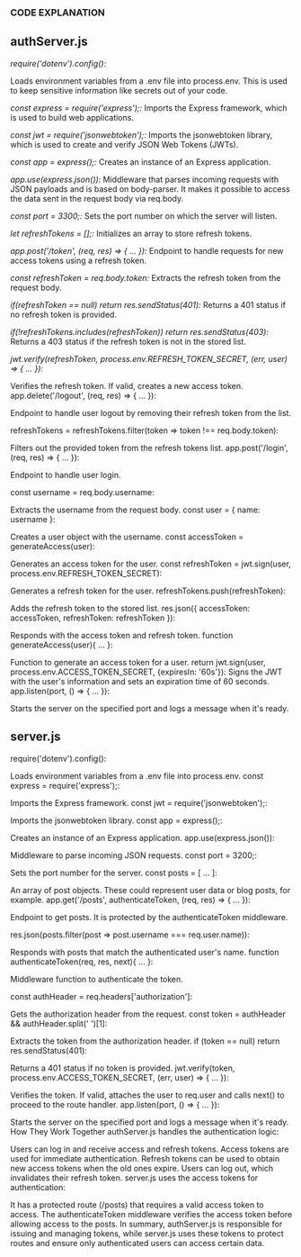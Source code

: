 ### CODE EXPLANATION

## **authServer.js**
*require('dotenv').config():*

Loads environment variables from a .env file into process.env. This is used to keep sensitive information like secrets out of your code.

*const express = require('express');:*
Imports the Express framework, which is used to build web applications.

*const jwt = require('jsonwebtoken');:*
Imports the jsonwebtoken library, which is used to create and verify JSON Web Tokens (JWTs).


*const app = express();:*
Creates an instance of an Express application.

*app.use(express.json()):*
Middleware that parses incoming requests with JSON payloads and is based on body-parser. It makes it possible to access the data sent in the request body via req.body.

*const port = 3300;:*
Sets the port number on which the server will listen.

*let refreshTokens = [];:*
Initializes an array to store refresh tokens.

*app.post('/token', (req, res) => { ... }):*
Endpoint to handle requests for new access tokens using a refresh token.

*const refreshToken = req.body.token:*
Extracts the refresh token from the request body.

*if(refreshToken == null) return res.sendStatus(401):*
Returns a 401 status if no refresh token is provided.

*if(!refreshTokens.includes(refreshToken)) return res.sendStatus(403):*
Returns a 403 status if the refresh token is not in the stored list.

*jwt.verify(refreshToken, process.env.REFRESH_TOKEN_SECRET, (err, user) => { ... }):*

Verifies the refresh token. If valid, creates a new access token.
app.delete('/logout', (req, res) => { ... }):

Endpoint to handle user logout by removing their refresh token from the list.

refreshTokens = refreshTokens.filter(token => token !== req.body.token):

Filters out the provided token from the refresh tokens list.
app.post('/login', (req, res) => { ... }):

Endpoint to handle user login.

const username = req.body.username:

Extracts the username from the request body.
const user = { name: username }:

Creates a user object with the username.
const accessToken = generateAccess(user):

Generates an access token for the user.
const refreshToken = jwt.sign(user, process.env.REFRESH_TOKEN_SECRET):

Generates a refresh token for the user.
refreshTokens.push(refreshToken):

Adds the refresh token to the stored list.
res.json({ accessToken: accessToken, refreshToken: refreshToken }):

Responds with the access token and refresh token.
function generateAccess(user){ ... }:

Function to generate an access token for a user.
return jwt.sign(user, process.env.ACCESS_TOKEN_SECRET, {expiresIn: '60s'}):
Signs the JWT with the user's information and sets an expiration time of 60 seconds.
app.listen(port, () => { ... }):

Starts the server on the specified port and logs a message when it's ready.


## **server.js**
require('dotenv').config():

Loads environment variables from a .env file into process.env.
const express = require('express');:

Imports the Express framework.
const jwt = require('jsonwebtoken');:

Imports the jsonwebtoken library.
const app = express();:

Creates an instance of an Express application.
app.use(express.json()):

Middleware to parse incoming JSON requests.
const port = 3200;:

Sets the port number for the server.
const posts = [ ... ]:

An array of post objects. These could represent user data or blog posts, for example.
app.get('/posts', authenticateToken, (req, res) => { ... }):

Endpoint to get posts. It is protected by the authenticateToken middleware.

res.json(posts.filter(post => post.username === req.user.name)):

Responds with posts that match the authenticated user's name.
function authenticateToken(req, res, next){ ... }:

Middleware function to authenticate the token.

const authHeader = req.headers['authorization']:

Gets the authorization header from the request.
const token = authHeader && authHeader.split(' ')[1]:

Extracts the token from the authorization header.
if (token == null) return res.sendStatus(401):

Returns a 401 status if no token is provided.
jwt.verify(token, process.env.ACCESS_TOKEN_SECRET, (err, user) => { ... }):

Verifies the token. If valid, attaches the user to req.user and calls next() to proceed to the route handler.
app.listen(port, () => { ... }):

Starts the server on the specified port and logs a message when it's ready.
How They Work Together
authServer.js handles the authentication logic:

Users can log in and receive access and refresh tokens.
Access tokens are used for immediate authentication.
Refresh tokens can be used to obtain new access tokens when the old ones expire.
Users can log out, which invalidates their refresh token.
server.js uses the access tokens for authentication:

It has a protected route (/posts) that requires a valid access token to access.
The authenticateToken middleware verifies the access token before allowing access to the posts.
In summary, authServer.js is responsible for issuing and managing tokens, while server.js uses these tokens to protect routes and ensure only authenticated users can access certain data.